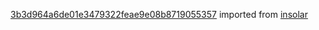 [3b3d964a6de01e3479322feae9e08b8719055357](https://github.com/insolar/insolar/commit/3b3d964a6de01e3479322feae9e08b8719055357) imported from [insolar](https://github.com/insolar/insolar)
